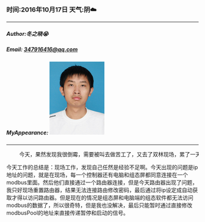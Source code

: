 ### 时间:2016年10月17日 天气:阴:cloud:
-----
#####   Author:冬之晓:sob:
#####   Email: 347916416@qq.com
#####   MyAppearance: ![MyAppearance](../MyPicture.JPG "我的头像")
----------

<pre>
    今天，果然发现我很倒霉，需要被叫去做苦工了，又去了双林现场，累了一天，回来都8点多了，哎，真累！
</pre>

今天工作的总结是：现场工作，发现自己任然是经验不足啊。今天出现的问题是ip地址的问题，就是在现场，每一个控制器还有电脑和组态屏都同意连接在一个modbus里面。然后他们直接通过一个路由器连接，但是今天路由器出现了问题，我只好现场重置路由器，结果无法连接路由修改密码，最后通过将ip设定成自动获取才得以访问路由器。但是现在的情况是组态屏和电脑端的组态软件都无法访问modbus的数据了，所以很奇特，但是我也没解决，最后只能暂时通过直接修改modbusPool的地址来直接传递暂停和启动的信号。